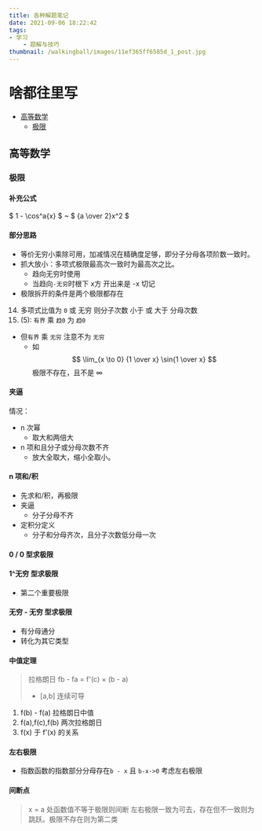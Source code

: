 ```yaml
---
title: 各种解题笔记
date: 2021-09-06 18:22:42
tags:
- 学习
    - 题解与技巧
thumbnail: /walkingball/images/11ef365ff6585d_1_post.jpg
---
```

# 啥都往里写

<!-- @import "[TOC]" {cmd="toc" depthFrom=2 depthTo=3 orderedList=false} -->

<!-- code_chunk_output -->

- [高等数学](#高等数学)
  - [极限](#极限)

<!-- /code_chunk_output -->

## 高等数学
### 极限

#### 补充公式

$ 1 - \cos^a{x} $ ~ $ {a \over 2}x^2 $

#### 部分思路

- 等价无穷小乘除可用，加减情况在精确度足够，即分子分母各项阶数一致时。
- 抓大放小：多项式极限最高次一致时为最高次之比。
    + 趋向无穷时使用
    + 当趋向`-无穷`时根下 x方 开出来是 -x 切记
- 极限拆开的条件是两个极限都存在
14. 多项式比值为 `0` 或 无穷 则分子次数 小于 或 大于 分母次数
15. (5): `有界` 乘 `趋0` 为 `趋0`
- 但`有界` 乘 `无穷` 注意不为 `无穷`
    + 如 $$ \lim_{x \to 0} {1 \over x} \sin{1 \over x} $$ 极限不存在，且不是 $\infty$
#### 夹逼
情况：
- n 次幂
    + 取大和两倍大
- n 项和且分子或分母次数不齐
    + 放大全取大，缩小全取小。
#### n 项和/积
- 先求和/积，再极限
- 夹逼
    + 分子分母不齐
- 定积分定义
    + 分子和分母齐次，且分子次数低分母一次
#### 0 / 0 型求极限
#### 1^无穷 型求极限
- 第二个重要极限
#### 无穷 - 无穷 型求极限
- 有分母通分
- 转化为其它类型
#### 中值定理
> 拉格朗日 fb - fa = f'(c) × (b - a)
> - [a,b] 连续可导
1. f(b) - f(a) 拉格朗日中值
2. f(a),f(c),f(b) 两次拉格朗日
3. f(x) 于 f'(x) 的关系
#### 左右极限
- 指数函数的指数部分分母存在`b - x` 且 `b-x->0` 考虑左右极限
#### 间断点
> x = a 处函数值不等于极限则间断
> 左右极限一致为可去，存在但不一致则为跳跃。极限不存在则为第二类